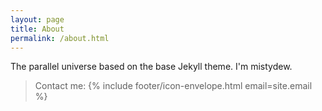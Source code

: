 ```yaml
---
layout: page
title: About
permalink: /about.html
---
```


The parallel universe based on the base Jekyll theme. I'm mistydew.
<blockquote>
  Contact me: {% include footer/icon-envelope.html email=site.email %}
</blockquote>
